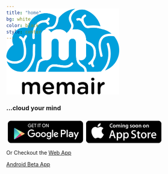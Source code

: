 ```yaml
---
title: "home"
bg: white
color: black
style: center
---
```


<img style="max-width:70%; width:300px; margin-top: -100px;" src="img/favicon.png" alt="Memair"><br>

### …cloud your mind

<a href="https://play.google.com/apps/testing/com.memair" target="_blank"><img style="max-width:40%; width:200px; margin-top: 8px; margin-right: 4px; margin-left: 4px;" src="img/google-play.png" alt="Google Play Store"></a><a><img style="max-width:40%; width:200px; margin-top: 8px; margin-right: 4px; margin-left: 4px;" src="img/app-store.png" alt="Apple App Store"></a>

Or Checkout the <a href="https://memair.herokuapp.com" target="_blank">Web App</a>

<span id="banner">
  <a href="https://play.google.com/apps/testing/com.memair" class="bg-blue" target="_blank">
    Android Beta App
  </a>
</span>
